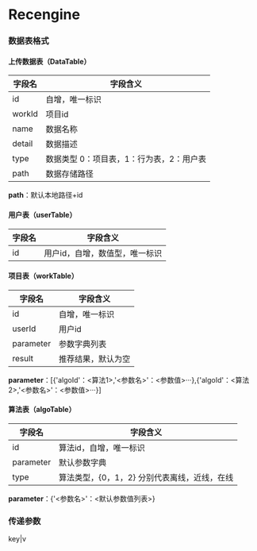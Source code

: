 # Recengine

### 数据表格式
#### 上传数据表（DataTable）
字段名|字段含义
-|-
id|自增，唯一标识
workId|项目id
name|数据名称
detail|数据描述
type|数据类型 0：项目表，1：行为表，2：用户表
path|数据存储路径


**path**：默认本地路径+id

#### 用户表（userTable）
字段名|字段含义
-|--
id|用户id，自增，数值型，唯一标识


#### 项目表（workTable）
字段名|字段含义
-|-
id|自增，唯一标识
userId|用户id
parameter|参数字典列表
result|推荐结果，默认为空


**parameter**：[{'algoId'：<算法1>,'<参数名>'：<参数值>···},{'algoId'：<算法2>,'<参数名>'：<参数值>···}]

#### 算法表（algoTable）
字段名|字段含义
-|-
id|算法id，自增，唯一标识
parameter|默认参数字典
type|算法类型，{0，1，2} 分别代表离线，近线，在线


**parameter**：{'<参数名>'：<默认参数值列表>}

### 传递参数
key|v


<!--stackedit_data:
eyJoaXN0b3J5IjpbLTIxMzE0ODc5NDQsMTA0MjY5MTE0NiwxNj
k0NDQ4MzE5LC02NDU4ODcxNTQsMjA0ODkxOTg2MF19
-->